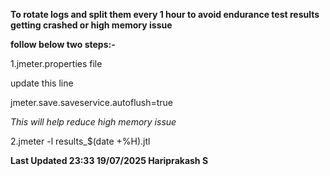 **To rotate logs and split them every 1 hour to avoid endurance test results getting crashed or high memory issue**

**follow below two steps:-**

1.jmeter.properties file

update this line 

jmeter.save.saveservice.autoflush=true

*This will help reduce high memory issue*

2.jmeter -l results_$(date +%H).jtl


**Last Updated  23:33  19/07/2025
Hariprakash S**
